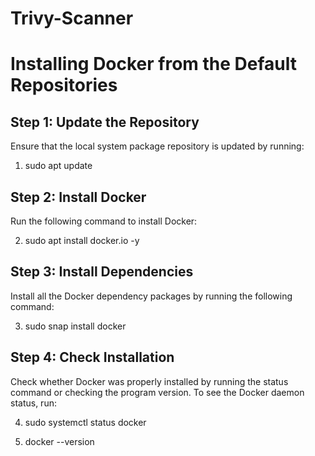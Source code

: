 # Trivy-Scanner

# Installing Docker from the Default Repositories 
## Step 1: Update the Repository
Ensure that the local system package repository is updated by running:

  1. sudo apt update

## Step 2: Install Docker
Run the following command to install Docker:

  2. sudo apt install docker.io -y

## Step 3: Install Dependencies
Install all the Docker dependency packages by running the following command:

  3. sudo snap install docker

## Step 4: Check Installation
Check whether Docker was properly installed by running the status command or checking the program version. To see the Docker daemon status, run:   

  4. sudo systemctl status docker
     
  6. docker --version

